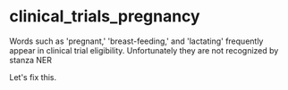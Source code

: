 # clinical_trials_pregnancy
Words such as 'pregnant,' 'breast-feeding,' and 'lactating' frequently appear in clinical trial eligibility. Unfortunately they are not recognized by stanza NER

Let's fix this.
